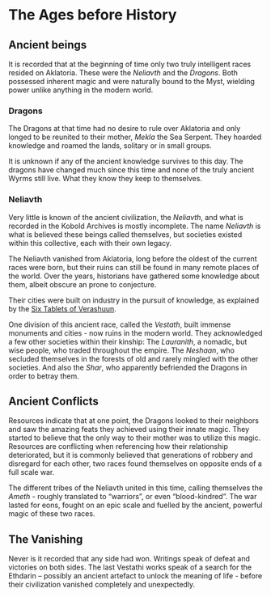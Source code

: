 # The Ages before History

## Ancient beings
It is recorded that at the beginning of time only two truly intelligent races resided on Aklatoria.  These were the _Neliavth_ and the _Dragons_. Both possessed inherent magic and were naturally bound to the Myst, wielding power unlike anything in the modern world.

### Dragons
The Dragons at that time had no desire to rule over Aklatoria and only longed to be reunited to their mother, _Mekla_ the Sea Serpent.  They hoarded knowledge and roamed the lands, solitary or in small groups.

It is unknown if any of the ancient knowledge survives to this day.  The dragons have changed much since this time and none of the truly ancient Wyrms still live.  What they know they keep to themselves.

### Neliavth
Very little is known of the ancient civilization, the _Neliavth_, and what is recorded in the Kobold Archives is mostly incomplete.  The name _Neliavth_ is what is believed these beings called themselves, but societies existed within this collective, each with their own legacy.

The Neliavth vanished from Aklatoria, long before the oldest of the current races were born, but their ruins can still be found in many remote places of the world.  Over the years, historians have gathered some knowledge about them, albeit obscure an prone to conjecture.

Their cities were built on industry in the pursuit of knowledge, as explained by the [Six Tablets of Verashuun](/history/artifacts/six_tablets_of_verashuun).

One division of this ancient race, called the _Vestath_, built immense monuments and cities - now ruins in the modern world.  They acknowledged a few other societies within their kinship:  The _Lauranith_, a nomadic, but wise people, who traded throughout the empire.  The _Neshaan_, who secluded themselves in the forests of old and rarely mingled with the other societies.  And also the _Shar_, who apparently befriended the Dragons in order to betray them.

## Ancient Conflicts
Resources indicate that at one point, the Dragons looked to their neighbors and saw the amazing feats they achieved using their innate magic.  They started to believe that the only way to their mother was to utilize this magic.  Resources are conflicting when referencing how their relationship deteriorated, but it is commonly believed that generations of robbery and disregard for each other, two races found themselves on opposite ends of a full scale war.

The different tribes of the Neliavth united in this time, calling themselves the _Ameth_ - roughly translated to “warriors”, or even “blood-kindred”.  The war lasted for eons, fought on an epic scale and fuelled by the ancient, powerful magic of these two races.

## The Vanishing
Never is it recorded that any side had won.  Writings speak of defeat and victories on both sides.  The last Vestathi works speak of a search for the Ethdarin – possibly an ancient artefact to unlock the meaning of life - before their civilization vanished completely and unexpectedly.
